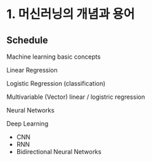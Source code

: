 # 1. 머신러닝의 개념과 용어

## Schedule

Machine learning basic concepts

Linear Regression

Logistic Regression \(classification\)

Multivariable \(Vector\) linear / logistric regression

Neural Networks

Deep Learning

* CNN
* RNN
* Bidirectional Neural Networks

